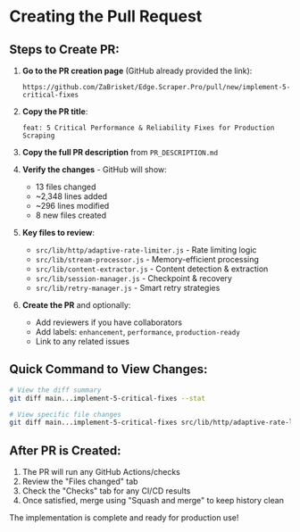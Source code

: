 # Creating the Pull Request

## Steps to Create PR:

1. **Go to the PR creation page** (GitHub already provided the link):
   ```
   https://github.com/ZaBrisket/Edge.Scraper.Pro/pull/new/implement-5-critical-fixes
   ```

2. **Copy the PR title**:
   ```
   feat: 5 Critical Performance & Reliability Fixes for Production Scraping
   ```

3. **Copy the full PR description** from `PR_DESCRIPTION.md`

4. **Verify the changes** - GitHub will show:
   - 13 files changed
   - ~2,348 lines added
   - ~296 lines modified
   - 8 new files created

5. **Key files to review**:
   - `src/lib/http/adaptive-rate-limiter.js` - Rate limiting logic
   - `src/lib/stream-processor.js` - Memory-efficient processing
   - `src/lib/content-extractor.js` - Content detection & extraction
   - `src/lib/session-manager.js` - Checkpoint & recovery
   - `src/lib/retry-manager.js` - Smart retry strategies

6. **Create the PR** and optionally:
   - Add reviewers if you have collaborators
   - Add labels: `enhancement`, `performance`, `production-ready`
   - Link to any related issues

## Quick Command to View Changes:

```bash
# View the diff summary
git diff main...implement-5-critical-fixes --stat

# View specific file changes
git diff main...implement-5-critical-fixes src/lib/http/adaptive-rate-limiter.js
```

## After PR is Created:

1. The PR will run any GitHub Actions/checks
2. Review the "Files changed" tab
3. Check the "Checks" tab for any CI/CD results
4. Once satisfied, merge using "Squash and merge" to keep history clean

The implementation is complete and ready for production use!